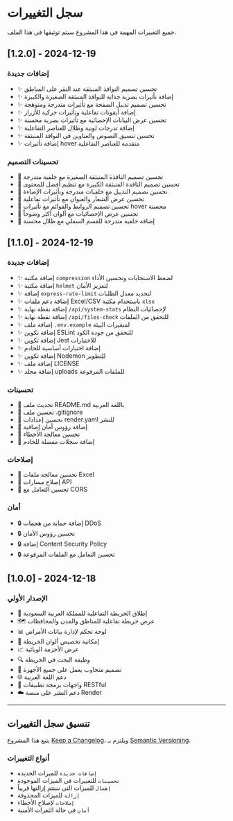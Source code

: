 # سجل التغييرات

جميع التغييرات المهمة في هذا المشروع سيتم توثيقها في هذا الملف.

## [1.2.0] - 2024-12-19

### إضافات جديدة
- ✨ تحسين تصميم النوافذ المنبثقة عند النقر على المناطق
- ✨ إضافة تأثيرات بصرية جذابة للنوافذ المنبثقة الصغيرة والكبيرة
- ✨ تحسين تصميم تذييل الصفحة مع تأثيرات متدرجة ومتوهجة
- ✨ إضافة أيقونات تفاعلية وتأثيرات حركية للأزرار
- ✨ تحسين عرض البيانات الإحصائية مع تأثيرات بصرية محسنة
- ✨ إضافة تدرجات لونية وظلال للعناصر التفاعلية
- ✨ تحسين تنسيق النصوص والعناوين في النوافذ المنبثقة
- ✨ إضافة تأثيرات hover متقدمة للعناصر التفاعلية

### تحسينات التصميم
- 🎨 تحسين تصميم النافذة المنبثقة الصغيرة مع خلفية متدرجة
- 🎨 تحسين تصميم النافذة المنبثقة الكبيرة مع تنظيم أفضل للمحتوى
- 🎨 تحسين تصميم التذييل مع خلفيات متدرجة وتأثيرات الإضاءة
- 🎨 تحسين عرض الشعار والعنوان مع تأثيرات تفاعلية
- 🎨 تحسين تصميم الروابط والقوائم مع تأثيرات hover محسنة
- 🎨 تحسين عرض الإحصائيات مع ألوان أكثر وضوحاً
- 🎨 إضافة خلفية متدرجة للقسم السفلي مع ظلال محسنة

## [1.1.0] - 2024-12-19

### إضافات جديدة
- ✨ إضافة مكتبة `compression` لضغط الاستجابات وتحسين الأداء
- ✨ إضافة مكتبة `helmet` لتعزيز الأمان
- ✨ إضافة `express-rate-limit` لتحديد معدل الطلبات
- ✨ إضافة دعم ملفات Excel/CSV باستخدام مكتبة `xlsx`
- ✨ إضافة نقطة نهاية `/api/system-stats` لإحصائيات النظام
- ✨ إضافة نقطة نهاية `/api/files-check` للتحقق من الملفات
- ✨ إضافة ملف `.env.example` لمتغيرات البيئة
- ✨ إضافة تكوين ESLint للتحقق من جودة الكود
- ✨ إضافة تكوين Jest للاختبارات
- ✨ إضافة اختبارات أساسية للخادم
- ✨ إضافة تكوين Nodemon للتطوير
- ✨ إضافة ملف LICENSE
- ✨ إضافة مجلد uploads للملفات المرفوعة

### تحسينات
- 🔧 تحديث ملف README.md باللغة العربية
- 🔧 تحسين ملف .gitignore
- 🔧 تحسين إعدادات render.yaml للنشر
- 🔧 إضافة رؤوس أمان إضافية
- 🔧 تحسين معالجة الأخطاء
- 🔧 إضافة سجلات مفصلة للخادم

### إصلاحات
- 🐛 تحسين معالجة ملفات Excel
- 🐛 إصلاح مسارات API
- 🐛 تحسين التعامل مع CORS

### أمان
- 🔒 إضافة حماية من هجمات DDoS
- 🔒 تحسين رؤوس الأمان
- 🔒 إضافة Content Security Policy
- 🔒 تحسين التعامل مع الملفات المرفوعة

## [1.0.0] - 2024-12-18

### الإصدار الأولي
- 🎉 إطلاق الخريطة التفاعلية للمملكة العربية السعودية
- 🗺️ عرض خريطة تفاعلية للمناطق والمدن والمحافظات
- 📊 لوحة تحكم لإدارة بيانات الأمراض
- 🎨 إمكانية تخصيص ألوان الخريطة
- 📈 عرض الأحزمة الوبائية
- 🔍 وظيفة البحث في الخريطة
- 📱 تصميم متجاوب يعمل على جميع الأجهزة
- 🌐 دعم اللغة العربية
- 📡 واجهات برمجة تطبيقات RESTful
- ☁️ دعم النشر على منصة Render

---

## تنسيق سجل التغييرات

يتبع هذا المشروع [Keep a Changelog](https://keepachangelog.com/ar/1.0.0/)،
ويلتزم بـ [Semantic Versioning](https://semver.org/lang/ar/).

### أنواع التغييرات
- `إضافات جديدة` للميزات الجديدة
- `تحسينات` للتغييرات في الميزات الموجودة
- `إهمال` للميزات التي ستتم إزالتها قريباً
- `إزالة` للميزات المحذوفة
- `إصلاحات` لإصلاح الأخطاء
- `أمان` في حالة الثغرات الأمنية